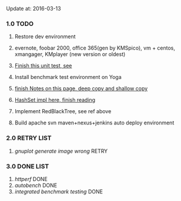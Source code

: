 Update at: 2016-03-13

### 1.0 TODO
1. Restore dev environment
1. evernote, foobar 2000, office 365(gen by KMSpico), vm + centos, xmangager, KMplayer (new version or oldest)



1. [Finish this unit test, see <java-study>](http://www.cnblogs.com/peida/p/Guava_Cache.html)

1. Install benchmark test environment on Yoga
1. [finish Notes on this page, deep copy and shallow copy](http://droidyue.com/blog/2016/05/15/dive-into-java-clone/?hmsr=toutiao.io&utm_medium=toutiao.io&utm_source=toutiao.io)
1. [HashSet impl here, finish reading](http://tengj.top/2016/04/15/javajh3hashmap/)
1. Implement RedBlackTree, see ref above
1. Build apache svn maven+nexus+jenkins auto deploy environment

### 2.0 RETRY LIST
1. _gnuplot generate image wrong_  RETRY

### 3.0 DONE LIST
1. _httperf_  DONE
1. _autobench_ DONE
1. _integrated benchmark testing_  DONE
